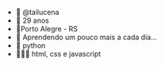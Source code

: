 - 👋 @tailucena
- 💫 29 anos 
- 🏡Porto Alegre - RS
- 🌱 Aprendendo um pouco mais a cada dia...
- 🐍 python
-  👩🏻‍💻 html, css e javascript 
  
  

